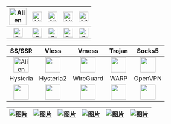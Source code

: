 
| <div  align="center"><img src="https://flowershow.youzhidanbairu.cloudns.biz/assets/img/Android-Emblem.png" alt="Alien Monster" width="45" height="auto" /></div> | <div align="center"><img src="https://flowershow.youzhidanbairu.cloudns.biz/assets/img/ne6ukkej06t71.png" alt="Alien Monster" width="25" height="25" /></div>       | <div align="center"><img src="https://flowershow.youzhidanbairu.cloudns.biz/assets/img/Apple%20Store.png" alt="Alien Monster" width="25" height="25" /></div>       | <div align="center"><img src="https://flowershow.youzhidanbairu.cloudns.biz/assets/img/Finder_Icon_macOS_Big_Sur.png" alt="Alien Monster" width="25" height="25" /></div> | <div align="center"><img src="https://flowershow.youzhidanbairu.cloudns.biz/assets/img/OS-Linux-icon.png" alt="Alien Monster" width="25" height="25" /></div>       |
| ------------------------------------------------------------------------------------------------------------------------------------------------- | --------------------------------------------------------------------------------------------------------------------------------------------------- | --------------------------------------------------------------------------------------------------------------------------------------------------- | --------------------------------------------------------------------------------------------------------------------------------------------------------- | --------------------------------------------------------------------------------------------------------------------------------------------------- |
| <div align="center"><img src="https://flowershow.youzhidanbairu.cloudns.biz/assets/img/202408280001544.png" alt="Cross Mark" width="25" height="25" /></div>      | <div align="center"><img src="https://flowershow.youzhidanbairu.cloudns.biz/assets/img/202408272354484.png" alt="Check Mark Button" width="25" height="25" /></div> | <div align="center"><img src="https://flowershow.youzhidanbairu.cloudns.biz/assets/img/202408272354484.png" alt="Check Mark Button" width="25" height="25" /></div> | <div align="center"><img src="https://flowershow.youzhidanbairu.cloudns.biz/assets/img/202408280001544.png" alt="Cross Mark" width="25" height="25" /></div>              | <div align="center"><img src="https://flowershow.youzhidanbairu.cloudns.biz/assets/img/202408272354484.png" alt="Check Mark Button" width="25" height="25" /></div> |

|                                                                         SS/SSR                                                                         |                                                                     Vless                                                                     |                                                                       Vmess                                                                       |                                                                                 Trojan                                                                                 |                                                                                  Socks5                                                                                  |
| :----------------------------------------------------------------------------------------------------------------------------------------------------: | :-------------------------------------------------------------------------------------------------------------------------------------------: | :-----------------------------------------------------------------------------------------------------------------------------------------------: | :--------------------------------------------------------------------------------------------------------------------------------------------------------------------: | :----------------------------------------------------------------------------------------------------------------------------------------------------------------------: |
| <div align="center"><img src="https://flowershow.youzhidanbairu.cloudns.biz/assets/img/icon.png" alt="Alien Monster" width="40" height="auto" /></div> |      <div align="center"><img src="https://flowershow.youzhidanbairu.cloudns.biz/assets/img/v2ray.png" width="40" height="auto" /></div>      |        <div align="center"><img src="https://flowershow.youzhidanbairu.cloudns.biz/assets/img/v2ray.png" width="40" height="auto" /></div>        |                 <div align="center"><img src="https://flowershow.youzhidanbairu.cloudns.biz/assets/img/trojan1.png" width="40" height="auto" /></div>                  | <div align="center"><img src="https://flowershow.youzhidanbairu.cloudns.biz/assets/img/main-qimg-53f9520c7e46e34bca6f92531f3ca788.png" width="40" height="auto" /></div> |
|                                                                        Hysteria                                                                        |                                                                   Hysteria2                                                                   |                                                                     WireGuard                                                                     |                                                                                  WARP                                                                                  |                                                                                 OpenVPN                                                                                  |
|     <div align="center"><img src="https://flowershow.youzhidanbairu.cloudns.biz/assets/img/202408261901034.png" width="40" height="auto" /></div>      | <div align="center"><img src="https://flowershow.youzhidanbairu.cloudns.biz/assets/img/202408261904919.png" width="40" height="auto" /></div> | <div align="center"><img src="https://flowershow.youzhidanbairu.cloudns.biz/assets/img/wireguard.1024x1024.png" width="40" height="auto" /></div> | <div align="center"><img src="https://flowershow.youzhidanbairu.cloudns.biz/assets/img/7b947c6899340005d1a6747fd4e9b67b6848c1b9.png" width="40" height="auto" /></div> |            <div align="center"><img src="https://flowershow.youzhidanbairu.cloudns.biz/assets/img/%E4%B8%8B%E8%BD%BD1.png" width="40" height="auto" /></div>             |

| <a href="www.baidu.com" > <img src="https://flowershow.youzhidanbairu.cloudns.biz/assets/img/f959f77abb5efafdb3b3b.png" alt="图片" class=" w-100 h-auto transition-transform duration-300 hover:scale-110"/> </a> | <a href="www.baidu.com" target="_blank"> <img src="https://flowershow.youzhidanbairu.cloudns.biz/assets/img/%E6%A0%87%E9%A2%98-1.png" alt="图片" class=" w-100 h-auto transition-transform duration-300 hover:scale-110"/> </a> | <a href="www.baidu.com" target="_blank"> <img src="https://flowershow.youzhidanbairu.cloudns.biz/assets/img/get-it-on-github.png" alt="图片" class=" w-100 h-auto transition-transform duration-300 hover:scale-110"/> </a> | <a href="www.baidu.com" target="_blank"> <img src="https://flowershow.youzhidanbairu.cloudns.biz/assets/img/%E2%80%94Pngtree%E2%80%94downoad%20button%20green%20vector%20image_9037100.png" alt="图片" class=" w-100 h-auto transition-transform duration-300 hover:scale-110"/> </a> | <a href="www.baidu.com" target="_blank"> <img src="https://flowershow.youzhidanbairu.cloudns.biz/assets/img/GetitfromtheMicrosoft%20Store%20.png" alt="图片" class=" w-100 h-auto transition-transform duration-300 hover:scale-110"/> </a> | <a href="www.baidu.com" target="_blank"> <img src="https://flowershow.youzhidanbairu.cloudns.biz/assets/img/68747470733a2f2f6664726f69642e6769746c61622e696f2f617274776f726b2f62616467652f6765742d69742d6f6e2e706e67.png" alt="图片" class=" w-100 h-auto transition-transform duration-300 hover:scale-110"/> </a> |
| ----------------------------------------------------------------------------------------------------------------------------------------------------------------------------------------------- | ------------------------------------------------------------------------------------------------------------------------------------------------------------------------------------------------------------- | --------------------------------------------------------------------------------------------------------------------------------------------------------------------------------------------------------- | ------------------------------------------------------------------------------------------------------------------------------------------------------------------------------------------------------------------------------------------------------------------- | ------------------------------------------------------------------------------------------------------------------------------------------------------------------------------------------------------------------------- | ------------------------------------------------------------------------------------------------------------------------------------------------------------------------------------------------------------------------------------------------------------------------------------------------- |







